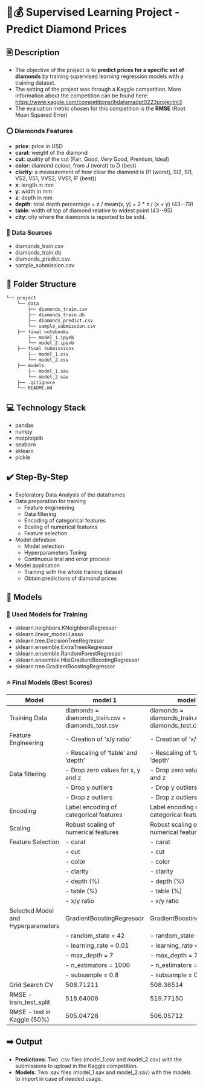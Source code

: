 
# 💎💰 Supervised Learning Project - Predict Diamond Prices

## 🖹 Description

- The objective of the project is to **predict prices for a specific set of diamonds** by training supervised learning regression models with a training dataset. 
- The setting of the project was through a Kaggle competition. More information about the competition can be found here: https://www.kaggle.com/competitions/ihdatamadpt0223projectm3
- The evaluation metric chosen for this competition is the **RMSE** (Root Mean Squared Error)

### ⭕ Diamonds Features

- **price**: price in USD
- **carat**: weight of the diamond
- **cut**: quality of the cut (Fair, Good, Very Good, Premium, Ideal)
- **color**: diamond colour, from J (worst) to D (best)
- **clarity**: a measurement of how clear the diamond is (I1 (worst), SI2, SI1, VS2, VS1, VVS2, VVS1, IF (best))
- **x**: length in mm
- **y**: width in mm
- **z**: depth in mm
- **depth**: total depth percentage = z / mean(x, y) = 2 * z / (x + y) (43--79)
- **table**: width of top of diamond relative to widest point (43--95)
- **city**: city where the diamonds is reported to be sold.

### 🔢 Data Sources

- diamonds_train.csv
- diamonds_train.db
- diamonds_predict.csv
- sample_submission.csv

## 📁 Folder Structure

```bash
└── project   
    └── data
        ├── diamonds_train.csv
        ├── diamonds_train.db
        ├── diamonds_predict.csv
        └── sample_submission.csv
    ├── final notebooks
        ├── model_1.ipynb
        └── model_2.ipynb
    ├── final submissions
        ├── model_1.csv
        └── model_2.csv
    ├── models
        ├── model_1.sav
        └── model_2.sav
    ├── .gitignore
    └── README.md
```
    
## 💻 Technology Stack

- pandas
- numpy
- matplotplib
- seaborn
- sklearn
- pickle

## ✔️ Step-By-Step

- Exploratory Data Analysis of the dataframes
- Data preparation for training
    - Feature engineering
    - Data filtering
    - Encoding of categorical features
    - Scaling of numerical features
    - Feature selection
- Model definition
    - Model selection
    - Hyperparameters Tuning
    - Continuous trial and error process
- Model application
    - Training with the whole training dataset
    - Obtain predictions of diamond prices

##  🤖 Models 

###  🧠 Used Models for Training

- sklearn.neighbors.KNeighborsRegressor
- sklearn.linear_model.Lasso
- sklearn.tree.DecisionTreeRegressor
- sklearn.ensemble.ExtraTreesRegressor
- sklearn.ensemble.RandomForestRegressor
- sklearn.ensemble.HistGradientBoostingRegressor
- sklearn.tree.GradientBoostingRegressor

### ⭐ Final Models (Best Scores)

| Model                           | model 1                   | model 2                   |
|---------------------------------|---------------------------|---------------------------|
| Training Data                   | diamonds = diamonds_train.csv + diamonds_test.csv | diamonds = diamonds_train.csv + diamonds_test.csv |
| Feature Engineering             | - Creation of 'x/y ratio'     | - Creation of 'x/y ratio'     |
|                                 | - Rescaling of ‘table’ and ‘depth’ | - Rescaling of ‘table’ and ‘depth’ |
| Data filtering                  | - Drop zero values for x, y and z | - Drop zero values for x, y and z |
|                                 | - Drop y outliers           | - Drop y outliers           |
|                                 | - Drop z outliers           | - Drop z outliers           |
| Encoding                        | Label encoding of categorical features | Label encoding of categorical features |
| Scaling                         | Robust scaling of numerical features | Robust scaling of numerical features |
| Feature Selection               | - carat                     | - carat                     |
|                                 | - cut                       | - cut                       |
|                                 | - color                     | - color                     |
|                                 | - clarity                   | - clarity                   |
|                                 | - depth (%)                | - depth (%)                |
|                                 | - table (%)                | - table (%)                |
|                                 | - x/y ratio                 | - x/y ratio                 |
| Selected Model and Hyperparameters | GradientBoostingRegressor | GradientBoostingRegressor |
|                                 | - random_state = 42         | - random_state = 42         |
|                                 | - learning_rate = 0.01      | - learning_rate = 0.01      |
|                                 | - max_depth = 7             | - max_depth = 7             |
|                                 | - n_estimators = 1000       | - n_estimators = 1000       |
|                                 | - subsample = 0.8           | - subsample = 0.78           |
| Grid Search CV                  | 508.71211       | 508.36514        |
| RMSE - train_test_split         | 518.64008        | 519.77150        |
| RMSE - test in Kaggle (50%)               | 505.04728                | 506.05712                |

## ➡️ Output

- **Predictions**: Two .csv files (model_1.csv and model_2.csv) with the submissions to upload in the Kaggle competition.
- **Models**: Two .sav files (model_1.sav and model_2.sav) with the models to import in case of needed usage.